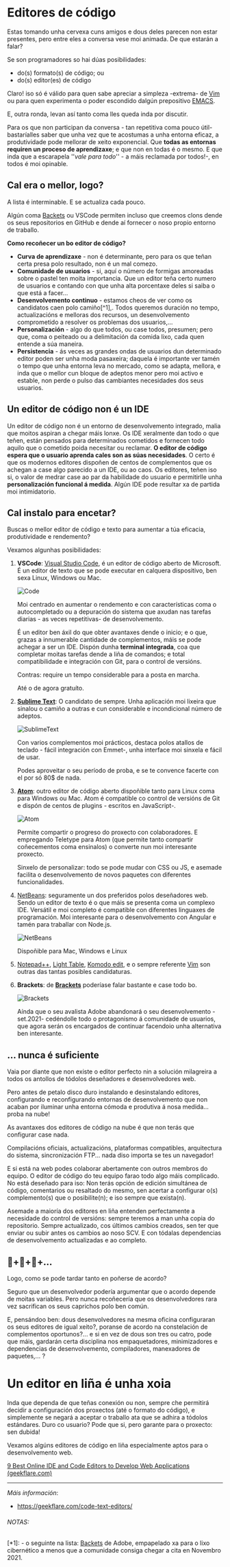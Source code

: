 # Editores de código

Estas tomando unha cervexa cuns amigos e dous deles parecen non estar presentes, pero entre eles a conversa vese moi animada. De que estarán a falar?

Se son programadores so hai dúas posibilidades:

- do(s) formato(s) de código; ou
- do(s) editor(es) de código

Claro! iso só é válido para quen sabe apreciar a simpleza -extrema- de [Vim](vim.org) ou para quen experimenta o poder escondido dalgún prepositivo [EMACS](https://www.gnu.org/software/emacs/).

E, outra ronda, levan así tanto coma lles queda inda por discutir.

Para os que non participan da conversa - tan repetitiva coma pouco útil- bastaríalles saber que unha vez que te acostumas a unha entorna eficaz, a produtividade pode mellorar de xeito exponencial. Que **todas as entornas requiren un proceso de aprendizaxe**; e que non en todas é o mesmo. E que inda que a escarapela ''*vale para todo*'' - a máis reclamada por todos!-, en todos é moi opinable.

## Cal era o mellor, logo?

A lista é interminable. E se actualiza cada pouco.

Algún coma [Backets](https://brackets.io/) ou VSCode permiten incluso que creemos clons dende os seus repositorios en GitHub e dende aí fornecer o noso propio entorno de traballo.

**Como recoñecer un bo editor de código?** 

- **Curva de aprendizaxe** - non é determinante, pero para os que teñan certa presa polo resultado, non é un mal comezo.
- **Comunidade de usuarios** - si, aquí o número de formigas amoreadas sobre o pastel ten moita importancia. Que un editor teña certo numero de usuarios e contando con que unha alta porcentaxe deles si saiba o que está a facer... 
- **Desenvolvemento continuo** - estamos cheos de ver como os candidatos caen polo camiño[^1],. Todos queremos duración no tempo, actualizacións e melloras dos recursos, un desenvolvemento comprometido a resolver os problemas dos usuarios,...
- **Personalización** - algo do que todos, ou case todos, presumen; pero que, coma o peiteado ou a delimitación da comida lixo, cada quen entende a súa maneira.
- **Persistencia** - ás veces as grandes ondas de usuarios dun determinado editor poden ser unha moda pasaxeira; daquela é importante ver tamén o tempo que unha entorna leva no mercado, como se adapta, mellora, e inda que o mellor cun bloque de adeptos menor pero moi activo e estable, non perde o pulso das cambiantes necesidades dos seus usuarios.

## Un editor de código non é un IDE

Un editor de código non é un entorno de desenvolvemento integrado, malia que moitos aspiran a chegar máis lonxe. Os IDE xeralmente dan todo o que teñen, están pensados para determinados cometidos e fornecen todo aquilo que o cometido poida necesitar ou reclamar. **O editor de código espera que o usuario aprenda cales son as súas necesidades**. O certo é que os modernos editores dispoñen de centos de complementos que os achegan a case algo parecido a un IDE, ou ao caos.  Os editores, teñen iso si, o valor de medrar case ao par da habilidade do usuario e permitirlle unha **personalización funcional á medida**. Algún IDE pode resultar xa de partida moi intimidatorio.

## Cal instalo para encetar?

Buscas o mellor editor de código e texto para aumentar a túa eficacia, produtividade e rendemento?

Vexamos algunhas posibilidades:

1. **VSCode**: [Visual Studio Code](https://code.visualstudio.com/), é un editor de código aberto de Microsoft. É un editor de texto que se pode executar en calquera dispositivo, ben sexa Linux, Windows ou Mac.

   ![Code](https://www.dropbox.com/home/Public/assets/VSCode.png)

   Moi centrado en aumentar o rendemento e con características coma o autocompletado ou a depuración do sistema que axudan nas tarefas diarias - as veces repetitivas- de desenvolvemento.

   É un editor ben áxil do que obter avantaxes dende o inicio; e o que, grazas a innumerable cantidade de complementos, máis se pode achegar a ser un IDE. Dispón dunha **terminal integrada**, coa que completar moitas tarefas dende a liña de comandos; e total compatibilidade e integración con Git, para o control de versións.

   Contras: require un tempo considerable para a posta en marcha. 

   Até o de agora gratuíto.

2. **[Sublime Text](https://www.sublimetext.com/)**: O candidato de sempre. Unha aplicación moi lixeira que sinalou o camiño a outras e cun considerable e incondicional número de adeptos.

   ![SublimeText](assets/sublimetext-full.jpg)

   Con varios complementos moi prácticos, destaca polos atallos de teclado - fácil integración con Emmet-, unha interface moi sinxela e fácil de usar.

   Podes aproveitar o seu período de proba, e se te convence facerte con el por só 80$ de nada.

3. **[Atom](https://atom.io/)**: outro editor de código aberto dispoñible tanto para Linux coma para Windows ou Mac. Atom é compatible co control de versións de Git e dispón de centos de plugins - escritos en JavaScript-.

   ![Atom](https://www.dropbox.com/home/Public/assets/atom-compressor.jpghttps://previews.dropbox.com/p/thumb/ABVP5HVMSChGJykorfGBbhR01F6d_Bhhb7_MdfGPUSsnfrVCzw4tDXmW119qQYEb1fwf-p5iXZMYn3UyRZzbUc4y4eRbNo6fDtE49kybkeoD9tIondJTiuobh2GaPZMY-WXVOX-f96--RdWP9zI4H37Aien_xdmLAa98deZ6HqsjjBC-tiebhuzy-_Ifdx9rwEHGSIOQkUhhaaFcjvbT9zzwgPjmahrK7R3wruhg8snP4ERUDMZf1mj6zIymrGfDZkBGbiYBVQ36SESbzQxjpT85cdoZWFPNDLHBJW3LTdklm4u0RvA71L0ocHe3DLhkVnR8E30pVJKztltL_2iRfJydRvqftYldBocrAnL7HXM1EQ/p.jpeg?fv_content=true&size_mode=5)

   Permite compartir o progreso do proxecto con colaboradores. E empregando Teletype para Atom (‎que permite tanto compartir coñecementos coma ensinalos‎) o converte nun moi interesante proxecto.

   Sinxelo de personalizar: todo se pode mudar con CSS ou JS, e asemade facilita o desenvolvemento de novos paquetes con diferentes funcionalidades.

4. [NetBeans](https://netbeans.org/): seguramente un dos preferidos polos deseñadores web. Sendo un editor de texto é o que máis se presenta coma un complexo IDE. Versátil e moi completo é compatible con diferentes linguaxes de programación. Moi interesante para o desenvolvemento con Angular e tamén para traballar con Node.js.

   ![NetBeans](assets/netbeans-jar.png)

   Dispoñible para Mac, Windows e Linux

5. [Notepad++](https://notepad-plus-plus.org/), [Light Table](http://lighttable.com/), [Komodo edit](https://www.activestate.com/products/komodo-ide/downloads/edit/), e o sempre referente [Vim](https://www.vim.org/) son outras das tantas posibles candidaturas.

6. **Brackets**: de **[Brackets](http://brackets.io/)** poderíase falar bastante e case todo bo.

   ![Brackets](https://brackets.io/img/hero.png)

   Aínda que o seu avalista Adobe abandonará o seu desenvolvemento -set.2021- cedéndolle todo o protagonismo á comunidade de usuarios, que agora serán os encargados de continuar facendoio unha alternativa ben interesante.

## ... nunca é suficiente

Vaia por diante que non existe o editor perfecto nin a solución milagreira a todos os antollos de tódolos deseñadores e desenvolvedores web.

Pero antes de petalo disco duro instalando e desinstalando editores, configurando e reconfigurando entornas de desenvolvemento que non acaban por iluminar unha entorna cómoda e produtiva á nosa medida... proba na nube!

As avantaxes dos editores de código na nube é que non terás que configurar case nada.

Compilacións oficiais, actualizacións, plataformas compatibles, arquitectura do sistema, sincronización FTP... nada diso importa se tes un navegador!

E si está na web podes colaborar abertamente con outros membros do equipo. O editor de código do teu equipo farao todo algo máis complicado. No está deseñado para iso: Non terás opción de edición simultánea de código, comentarios ou resaltado do mesmo, sen acertar a configurar o(s) complemento(s) que o posibilite(n); e iso sempre que exista(n).

Asemade a maioría dos editores en liña entenden perfectamente a necesidade do control de versións: sempre teremos a man unha copia do repositorio. Sempre actualizado, cos últimos cambios creados, sen ter que enviar ou subir antes os cambios ao noso SCV. E con tódalas dependencias de desenvolvemento actualizadas e ao completo.

## :beer:+:beer:+:beer:+...​

Logo, como se pode tardar tanto en poñerse de acordo?

Seguro que un desenvolvedor podería argumentar que o acordo depende de moitas variables. Pero nunca recoñecería que os desenvolvedores rara vez sacrifican os seus caprichos polo ben común.

E, pensándoo ben: dous desenvolvedores na mesma oficina configuraran os seus editores de igual xeito?, poranse de acordo na constelación de complementos oportunos?... e si en vez de dous son tres ou catro, pode que máis, gardarán certa disciplina nos empaquetadores, minimizadores e dependencias de desenvolvemento, compiladores, manexadores de paquetes,... ?

# Un editor en liña é unha xoia

Inda que dependa de que teñas conexión ou non, sempre che permitirá decidir a configuración dos proxectos (até o formato do código), e simplemente se negará a aceptar o traballo ata que se adhira a tódolos estándares. Duro co usuario? Pode que si, pero garante para o proxecto: sen dubida!

Vexamos algúns editores de código en liña especialmente aptos para o desenvolvemento web.



[9 Best Online IDE and Code Editors to Develop Web Applications (geekflare.com)](https://geekflare.com/online-code-editors/)



_____



*Máis información*:

- https://geekflare.com/code-text-editors/

  

###### NOTAS:

[*1]:  - o seguinte na lista: [Backets](https://brackets.io/) de Adobe, empapelado xa para o lixo cibernético a menos que a comunidade consiga chegar a cita en Novembro 2021. 
